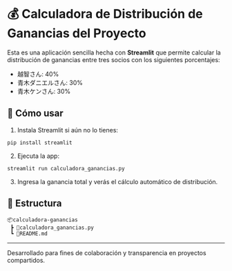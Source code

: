 
# 💰 Calculadora de Distribución de Ganancias del Proyecto

Esta es una aplicación sencilla hecha con **Streamlit** que permite calcular la distribución de ganancias entre tres socios con los siguientes porcentajes:

- 越智さん: 40%
- 青木ダニエルさん: 30%
- 青木ケンさん: 30%

## 🚀 Cómo usar

1. Instala Streamlit si aún no lo tienes:

```bash
pip install streamlit
```

2. Ejecuta la app:

```bash
streamlit run calculadora_ganancias.py
```

3. Ingresa la ganancia total y verás el cálculo automático de distribución.

## 📁 Estructura

```
📦calculadora-ganancias
 ┣ 📄calculadora_ganancias.py
 ┗ 📄README.md
```

---

Desarrollado para fines de colaboración y transparencia en proyectos compartidos.
